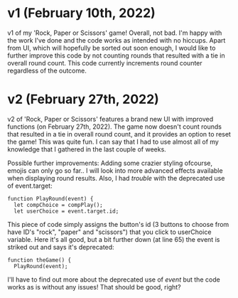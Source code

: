 # v1 (February 10th, 2022)
v1 of my 'Rock, Paper or Scissors' game!
Overall, not bad. I'm happy with the work I've done and the code works as intended with no hiccups.
Apart from UI, which will hopefully be sorted out soon enough, I would like to further improve this code by not counting rounds that resulted with a tie in overall round count.
This code currently increments round counter regardless of the outcome. 

# v2 (February 27th, 2022)
v2 of 'Rock, Paper or Scissors' features a brand new UI with improved functions (on February 27th, 2022).
The game now doesn't count rounds that resulted in a tie in overall round count, and it provides an option to reset the game!
This was quite fun. I can say that I had to use almost all of my knowledge that I gathered in the last couple of weeks.

Possible further improvements:
Adding some crazier styling ofcourse, emojis can only go so far.. I will look into more advanced effects available when displaying round results.
Also, I had _trouble_ with the deprecated use of event.target:
```
function PlayRound(event) {
  let compChoice = compPlay();
  let userChoice = event.target.id;
```
This piece of code simply assigns the button's id (3 buttons to choose from have ID's "rock", "paper" and "scissors") that you click to userChoice variable.
Here it's all good, but a bit further down (at line 65) the event is striked out and says it's deprecated:
```
function theGame() {
  PlayRound(event);
```
I'll have to find out more about the deprecated use of _event_ but the code works as is without any issues! That should be good, right?
